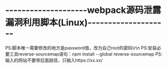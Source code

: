 # --------------------webpack源码泄露漏洞利用脚本(Linux)--------------------
PS:脚本唯一需要修改的地方是password值，改为自己root的密码\r\n
PS:安装必要工具reverse-sourcemap语句：npm install --global reverse-sourcemap
PS:输入的网站不要带后面路径，只输入https://xx.xx/
